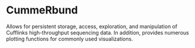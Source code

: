 # CummeRbund

Allows for persistent storage, access, exploration, and manipulation of Cufflinks high-throughput sequencing data. In addition, provides numerous plotting functions for commonly used visualizations.
